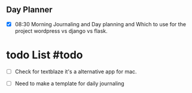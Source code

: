 ## Day Planner

- [x] 08:30 Morning Journaling and Day planning and Which to use for the project wordpress vs django vs flask.


# todo List #todo 
- [ ] Check for textblaze it's a alternative app for mac.
- [ ] Need to make a template for daily journaling


